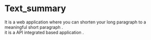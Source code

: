 # Text_summary
It is a web application where you can shorten your long paragraph to a meaningful short paragraph .
<br>
it is a API integrated based application .
